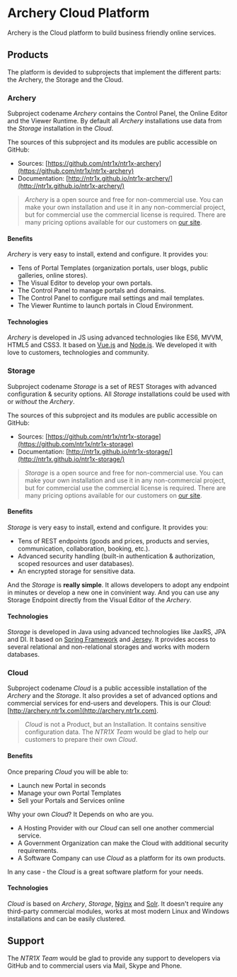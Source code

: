 # Archery Cloud Platform

Archery is the Cloud platform to build business friendly online services.

## Products

The platform is devided to subprojects that implement the different parts: the Archery, the Storage and the Cloud.


### Archery

Subproject codename _Archery_ contains the Control Panel, the Online Editor and the Viewer Runtime. By default all _Archery_ installations use data from the _Storage_ installation in the _Cloud_.

The sources of this subproject and its modules are public accessible on GitHub:

- Sources:
[https://github.com/ntr1x/ntr1x-archery](https://github.com/ntr1x/ntr1x-archery)
- Documentation:
[http://ntr1x.github.io/ntr1x-archery/](http://ntr1x.github.io/ntr1x-archery/)

> _Archery_ is a open source and free for non-commercial use.
> You can make your own installation and use it in any non-commercial project,
> but for commercial use the commercial license is required. There are many
> pricing options available for our customers on [our site](http://archery.ntr1x.com).

#### Benefits

_Archery_ is very easy to install, extend and configure. It provides you:

- Tens of Portal Templates (organization portals, user blogs, public galleries, online stores).
- The Visual Editor to develop your own portals.
- The Control Panel to manage portals and domains.
- The Control Panel to configure mail settings and mail templates.
- The Viewer Runtime to launch portals in Cloud Environment.

#### Technologies

_Archery_ is developed in JS using advanced technologies like ES6, MVVM, HTML5 and CSS3. It based on [Vue.js](https://vuejs.org/) and  [Node.js](https://nodejs.org/en/). We developed it with love to customers, technologies and community.


### Storage

Subproject codename _Storage_ is a set of REST Storages with advanced configuration & security options. All _Storage_ installations could be used with or _without_ the _Archery_.

The sources of this subproject and its modules are public accessible on GitHub:

- Sources:
[https://github.com/ntr1x/ntr1x-storage](https://github.com/ntr1x/ntr1x-storage)
- Documentation:
[http://ntr1x.github.io/ntr1x-storage/](http://ntr1x.github.io/ntr1x-storage/)

> _Storage_ is a open source and free for non-commercial use.
> You can make your own installation and use it in any non-commercial project,
> but for commercial use the commercial license is required. There are many
> pricing options available for our customers on [our site](http://archery.ntr1x.com).

#### Benefits

_Storage_ is very easy to install, extend and configure. It provides you:

- Tens of REST endpoints (goods and prices, products and servies, communication, collaboration, booking, etc.).
- Advanced security handling (built-in authentication & authorization, scoped resources and user databases).
- An encrypted storage for sensitive data.

And the _Storage_ is __really simple__. It allows developers to adopt any endpoint in minutes or develop a new one in convinient way. And you can use any Storage Endpoint directly from the Visual Editor of the _Archery_.

#### Technologies

_Storage_ is developed in Java using advanced technologies like JaxRS, JPA and DI. It based on [Spring Framework](https://projects.spring.io/spring-framework/) and  [Jersey](https://jersey.java.net/). It provides access to several relational and non-relational storages and works with modern databases.


### Cloud

Subproject codename _Cloud_ is a public accessible installation of the _Archery_ and the _Storage_. It also provides a set of advanced options
and commercial services for end-users and developers. This is our _Cloud_:
[http://archery.ntr1x.com](http://archery.ntr1x.com).


> _Cloud_ is not a Product, but an Installation. It contains sensitive configuration data. The _NTR1X Team_ would be glad to help our customers to prepare their own _Cloud_.

#### Benefits

Once preparing _Cloud_ you will be able to:

- Launch new Portal in seconds
- Manage your own Portal Templates
- Sell your Portals and Services online

Why your own _Cloud_? It Depends on who are you.
- A Hosting Provider with our _Cloud_ can sell one another commercial service.
- A Government Organization can make the Cloud with additional security requirements.
- A Software Company can use _Cloud_ as a platform for its own products.

In any case - the _Cloud_ is a great software platform for your needs.

#### Technologies

_Cloud_ is based on _Archery_, _Storage_, [Nginx](https://nginx.org) and  [Solr](http://lucene.apache.org/solr/). It doesn't require any third-party commercial modules, works at most modern Linux and Windows installations and can be easily clustered.


## Support

The _NTR1X Team_ would be glad to provide any support to developers via GitHub and to commercial users via Mail, Skype and Phone.
